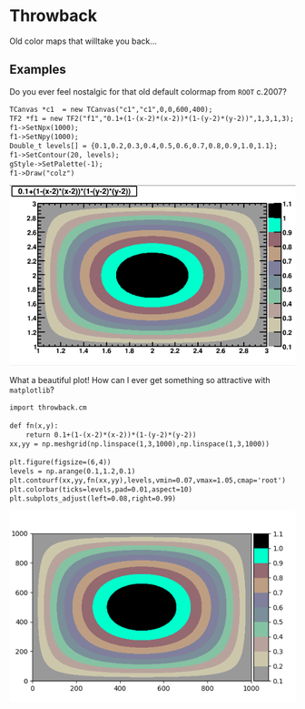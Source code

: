 # Throwback
Old color maps that willtake you back...


## Examples

Do you ever feel nostalgic for that old default colormap from `ROOT` c.2007?
```
TCanvas *c1  = new TCanvas("c1","c1",0,0,600,400);
TF2 *f1 = new TF2("f1","0.1+(1-(x-2)*(x-2))*(1-(y-2)*(y-2))",1,3,1,3);
f1->SetNpx(1000);
f1->SetNpy(1000);
Double_t levels[] = {0.1,0.2,0.3,0.4,0.5,0.6,0.7,0.8,0.9,1.0,1.1};
f1->SetContour(20, levels);
gStyle->SetPalette(-1);
f1->Draw("colz") 
```

![ROOT of evil](data/root-of-evil.png)

What a beautiful plot! How can I ever get something so attractive with `matplotlib`?

```
import throwback.cm 

def fn(x,y):
    return 0.1+(1-(x-2)*(x-2))*(1-(y-2)*(y-2))
xx,yy = np.meshgrid(np.linspace(1,3,1000),np.linspace(1,3,1000))

plt.figure(figsize=(6,4))
levels = np.arange(0.1,1.2,0.1)
plt.contourf(xx,yy,fn(xx,yy),levels,vmin=0.07,vmax=1.05,cmap='root')
plt.colorbar(ticks=levels,pad=0.01,aspect=10)
plt.subplots_adjust(left=0.08,right=0.99)
```
![MPL of evil](data/mpl-of-evil.png)

